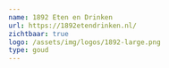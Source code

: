 ```yaml
---
name: 1892 Eten en Drinken
url: https://1892etendrinken.nl/
zichtbaar: true
logo: /assets/img/logos/1892-large.png
type: goud
---
```

